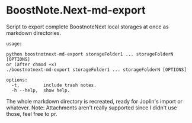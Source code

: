 # BoostNote.Next-md-export
Script to export complete BoostnoteNext local storages at once as markdown directories.


```
usage:

python boostnotnext-md-export storageFolder1 ... storageFolderN [OPTIONS]
or (after chmod +x)
./boostnotnext-md-export storageFolder1 ... storageFolderN [OPTIONS]

options:
  -t,         include trash notes.
  -h --help,  show help.
```

The whole markdown directory is recreated, ready for Joplin's import or whatever.
Note: Attachments aren't really supported since I didn't use those, feel free to pr.
